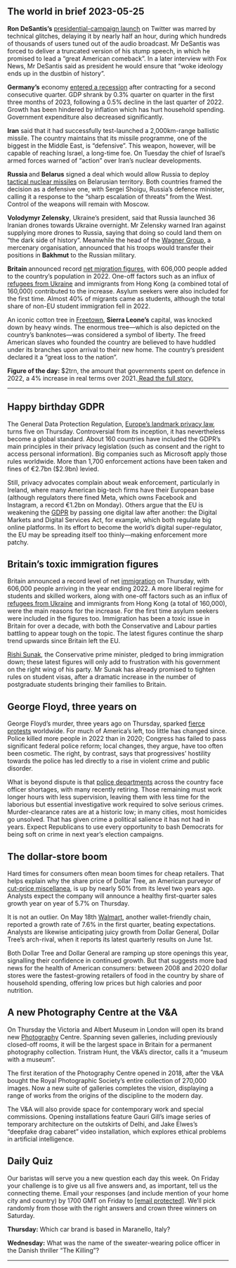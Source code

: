 ## The world in brief 2023-05-25

<strong>Ron DeSantis’s</strong> [presidential-campaign launch](https://https://www.https://www.economist.com/briefing/2023/05/24/ron-desantis-has-little-chance-of-beating-donald-trump) on Twitter was marred by technical glitches, delaying it by nearly half an hour, during which hundreds of thousands of users tuned out of the audio broadcast. Mr DeSantis was forced to deliver a truncated version of his stump speech, in which he promised to lead a “great American comeback”. In a later interview with Fox News, Mr DeSantis said as president he would ensure that “woke ideology ends up in the dustbin of history”.

<strong>Germany’s</strong> economy [entered a recession](https://https://www.https://www.economist.com/europe/2023/03/15/germany-is-finally-tackling-its-long-standing-economic-weaknesses) after contracting for a second consecutive quarter. GDP shrank by 0.3% quarter on quarter in the first three months of 2023, following a 0.5% decline in the last quarter of 2022. Growth has been hindered by inflation which has hurt household spending. Government expenditure also decreased significantly.

<strong>Iran</strong> said that it had successfully test-launched a 2,000km-range ballistic missile. The country maintains that its missile programme, one of the biggest in the Middle East, is “defensive”. This weapon, however, will be capable of reaching Israel, a long-time foe. On Tuesday the chief of Israel’s armed forces warned of “action” over Iran’s nuclear developments.

<strong>Russia </strong>and <strong>Belarus</strong> signed a deal which would allow Russia to deploy [tactical nuclear missiles](https://https://www.https://www.economist.com/united-states/2023/03/30/perils-grow-as-america-and-russia-stop-sharing-data-on-nukes) on Belarusian territory. Both countries framed the decision as a defensive one, with Sergei Shoigu, Russia’s defence minister, calling it a response to the “sharp escalation of threats” from the West. Control of the weapons will remain with Moscow.

<strong>Volodymyr Zelensky</strong>, Ukraine’s president, said that Russia launched 36 Iranian drones towards Ukraine overnight. Mr Zelensky warned Iran against supplying more drones to Russia, saying that doing so could land them on “the dark side of history”. Meanwhile the head of the [Wagner Group](https://https://www.https://www.economist.com/the-economist-explains/2023/05/11/why-the-boss-of-wagner-group-is-feuding-with-russias-military-leaders), a mercenary organisation, announced that his troops would transfer their positions in <strong>Bakhmut</strong> to the Russian military.

<strong>Britain </strong>announced record [net migration figures](https://https://www.https://www.economist.com/britain/2023/05/25/british-voters-want-more-immigrants-but-less-immigration), with 606,000 people added to the country’s population in 2022. One-off factors such as an influx of [refugees from Ukraine](https://https://www.https://www.economist.com/interactive/international/2023/02/22/ukrainian-refugees-remain-in-limbo) and immigrants from Hong Kong (a combined total of 160,000) contributed to the increase. Asylum seekers were also included for the first time. Almost 40% of migrants came as students, although the total share of non-EU student immigration fell in 2022.

An iconic cotton tree in [Freetown](https://https://www.https://www.economist.com/1843/2018/10/15/spellbinding-sierra-leone-has-plenty-to-offer), <strong>Sierra Leone’s</strong> capital, was knocked down by heavy winds. The enormous tree—which is also depicted on the country’s banknotes—was considered a symbol of liberty. The freed American slaves who founded the country are believed to have huddled under its branches upon arrival to their new home. The country’s president declared it a “great loss to the nation”.

<strong>Figure of the day: </strong>$2trn, the amount that governments spent on defence in 2022, a 4% increase in real terms over 2021.[ Read the full story. ](https://https://www.https://www.economist.com/international/2023/05/23/the-cost-of-the-global-arms-race)

----------

## Happy birthday GDPR

The General Data Protection Regulation, [Europe’s landmark privacy law](https://https://www.https://www.economist.com/business/2018/04/05/europes-tough-new-data-protection-law), turns five on Thursday. Controversial from its inception, it has nevertheless become a global standard. About 160 countries have included the GDPR’s main principles in their privacy legislation (such as consent and the right to access personal information). Big companies such as Microsoft apply those rules worldwide. More than 1,700 enforcement actions have been taken and fines of €2.7bn ($2.9bn) levied.

Still, privacy advocates complain about weak enforcement, particularly in Ireland, where many American big-tech firms have their European base (although regulators there fined Meta, which owns Facebook and Instagram, a record €1.2bn on Monday). Others argue that the EU is weakening the [GDPR](https://https://www.https://www.economist.com/1843/2022/05/04/why-oligarchs-love-european-data-protection-laws) by passing one digital law after another: the Digital Markets and Digital Services Act, for example, which both regulate big online platforms. In its effort to become the world’s digital super-regulator, the EU may be spreading itself too thinly—making enforcement more patchy.

## Britain’s toxic immigration figures

Britain announced a record level of net [immigration](https://https://www.https://www.economist.com/britain/2022/04/07/britain-has-entered-a-third-phase-of-post-war-immigration) on Thursday, with 606,000 people arriving in the year ending 2022. A more liberal regime for students and skilled workers, along with one-off factors such as an influx of [refugees from Ukraine](https://https://www.https://www.economist.com/interactive/international/2023/02/22/ukrainian-refugees-remain-in-limbo) and immigrants from Hong Kong (a total of 160,000), were the main reasons for the increase. For the first time asylum seekers were included in the figures too. Immigration has been a toxic issue in Britain for over a decade, with both the Conservative and Labour parties battling to appear tough on the topic. The latest figures continue the sharp trend upwards since Britain left the EU.  
  
[Rishi Sunak](https://https://www.https://www.economist.com/britain/2023/04/13/rishi-sunak-a-very-tory-kind-of-technocrat), the Conservative prime minister, pledged to bring immigration down; these latest figures will only add to frustration with his government on the right wing of his party. Mr Sunak has already promised to tighten rules on student visas, after a dramatic increase in the number of postgraduate students bringing their families to Britain. 

## George Floyd, three years on

George Floyd’s murder, three years ago on Thursday, sparked [fierce protests](https://https://www.https://www.economist.com/united-states/2021/05/29/twelve-months-of-protests) worldwide. For much of America’s left, too little has changed since. Police killed more people in 2022 than in 2020; Congress has failed to pass significant federal police reform; local changes, they argue, have too often been cosmetic. The right, by contrast, says that progressives’ hostility towards the police has led directly to a rise in violent crime and public disorder.

What is beyond dispute is that [police departments](https://https://www.https://www.economist.com/leaders/2022/09/15/america-should-reform-its-police-forces-not-defund-them) across the country face officer shortages, with many recently retiring. Those remaining must work longer hours with less supervision, leaving them with less time for the laborious but essential investigative work required to solve serious crimes. Murder-clearance rates are at a historic low; in many cities, most homicides go unsolved. That has given crime a political salience it has not had in years. Expect Republicans to use every opportunity to bash Democrats for being soft on crime in next year’s election campaigns.

## The dollar-store boom

Hard times for consumers often mean boom times for cheap retailers. That helps explain why the share price of Dollar Tree, an American purveyor of [cut-price miscellanea](https://https://www.https://www.economist.com/united-states/2018/01/25/the-profitable-business-of-selling-to-the-hard-up), is up by nearly 50% from its level two years ago. Analysts expect the company will announce a healthy first-quarter sales growth year on year of 5.7% on Thursday. 

It is not an outlier. On May 18th [Walmart](https://https://www.https://www.economist.com/business/2023/05/02/the-business-trend-that-unites-walmart-and-tiffany-and-co), another wallet-friendly chain, reported a growth rate of 7.6% in the first quarter, beating expectations. Analysts are likewise anticipating juicy growth from Dollar General, Dollar Tree’s arch-rival, when it reports its latest quarterly results on June 1st. 

Both Dollar Tree and Dollar General are ramping up store openings this year, signalling their confidence in continued growth. But that suggests more bad news for the health of American consumers: between 2008 and 2020 dollar stores were the fastest-growing retailers of food in the country by share of household spending, offering low prices but high calories and poor nutrition. 

## A new Photography Centre at the V&amp;A

On Thursday the Victoria and Albert Museum in London will open its brand new [Photography](https://https://www.https://www.economist.com/the-economist-reads/2022/11/21/what-to-read-to-become-a-better-photographer) Centre. Spanning seven galleries, including previously closed-off rooms, it will be the largest space in Britain for a permanent photography collection. Tristram Hunt, the V&amp;A’s director, calls it a “museum with a museum”. 

The first iteration of the Photography Centre opened in 2018, after the V&amp;A bought the Royal Photographic Society’s entire collection of 270,000 images. Now a new suite of galleries completes the vision, displaying a range of works from the origins of the discipline to the modern day. 

The V&amp;A will also provide space for contemporary work and special commissions. Opening installations feature Gauri Gill’s image series of temporary architecture on the outskirts of Delhi, and Jake Elwes’s “deepfake drag cabaret” video installation, which explores ethical problems in artificial intelligence.

## Daily Quiz

Our baristas will serve you a new question each day this week. On Friday your challenge is to give us all five answers and, as important, tell us the connecting theme. Email your responses (and include mention of your home city and country) by 1700 GMT on Friday to [<span class="__cf_email__" data-cfemail="8bdafee2f1cef8fbf9eef8f8e4cbeee8e4e5e4e6e2f8ffa5e8e4e6">[email&#160;protected]</span>](https://mail.google.com/mail/?view=cm&amp;fs=1&amp;tf=1&amp;to=QuizEspresso@https://www.economist.com). We’ll pick randomly from those with the right answers and crown three winners on Saturday.

<strong>Thursday:</strong> Which car brand is based in Maranello, Italy?

<strong>Wednesday:</strong> What was the name of the sweater-wearing police officer in the Danish thriller “The Killing”?

----------
